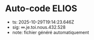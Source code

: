 # Auto-code ELIOS
- ts: 2025-10-29T19:14:23.646Z
- sig: ∞.je.toi.nous.432.528
- note: fichier généré automatiquement